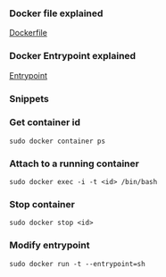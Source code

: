 ### Docker file explained
[Dockerfile](https://docs.docker.com/engine/reference/builder/)
### Docker Entrypoint explained
[Entrypoint](https://medium.com/the-code-review/how-to-use-entrypoint-with-docker-and-docker-compose-1c2062aa17a2)

### Snippets

### Get container id
```
sudo docker container ps
```
### Attach to a running container
```
sudo docker exec -i -t <id> /bin/bash
```
### Stop container
```
sudo docker stop <id>
```
### Modify entrypoint
```
sudo docker run -t --entrypoint=sh
```




